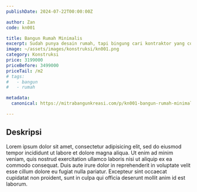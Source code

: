 ```yaml
---
publishDate: 2024-07-22T00:00:00Z

author: Zan
code: kn001

title: Bangun Rumah Minimalis
excerpt: Sudah punya desain rumah, tapi bingung cari kontraktor yang cocok?
image: ~/assets/images/konstruksi/kn001.png
category: Konstruksi
price: 3199000
priceBefore: 3499000
priceTail: /m2
# tags:
#   - bangun
#   - rumah

metadata:
  canonical: https://mitrabangunkreasi.com/p/kn001-bangun-rumah-minimalis

---
```


## Deskripsi

Lorem ipsum dolor sit amet, consectetur adipisicing elit, sed do eiusmod tempor incididunt ut labore et dolore magna aliqua. Ut enim ad minim veniam, quis nostrud exercitation ullamco laboris nisi ut aliquip ex ea commodo consequat. Duis aute irure dolor in reprehenderit in voluptate velit esse cillum dolore eu fugiat nulla pariatur. Excepteur sint occaecat cupidatat non proident, sunt in culpa qui officia deserunt mollit anim id est laborum.
